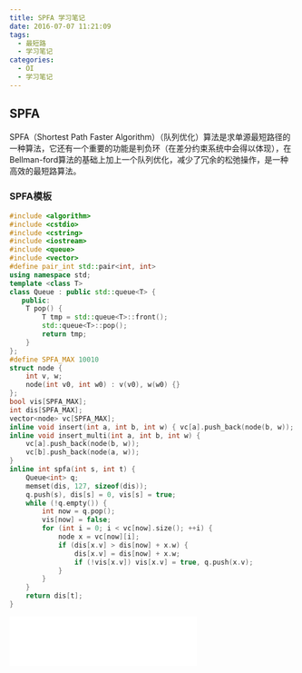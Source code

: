 ```yaml
---
title: SPFA 学习笔记
date: 2016-07-07 11:21:09
tags:
  - 最短路
  - 学习笔记
categories:
  - OI
  - 学习笔记
---
```

## SPFA
SPFA（Shortest Path Faster Algorithm）（队列优化）算法是求单源最短路径的一种算法，它还有一个重要的功能是判负环（在差分约束系统中会得以体现），在Bellman-ford算法的基础上加上一个队列优化，减少了冗余的松弛操作，是一种高效的最短路算法。
<!-- more -->
### SPFA模板
``` cpp
#include <algorithm>
#include <cstdio>
#include <cstring>
#include <iostream>
#include <queue>
#include <vector>
#define pair_int std::pair<int, int>
using namespace std;
template <class T>
class Queue : public std::queue<T> {
   public:
    T pop() {
        T tmp = std::queue<T>::front();
        std::queue<T>::pop();
        return tmp;
    }
};
#define SPFA_MAX 10010
struct node {
    int v, w;
    node(int v0, int w0) : v(v0), w(w0) {}
};
bool vis[SPFA_MAX];
int dis[SPFA_MAX];
vector<node> vc[SPFA_MAX];
inline void insert(int a, int b, int w) { vc[a].push_back(node(b, w)); }
inline void insert_multi(int a, int b, int w) {
    vc[a].push_back(node(b, w));
    vc[b].push_back(node(a, w));
}
inline int spfa(int s, int t) {
    Queue<int> q;
    memset(dis, 127, sizeof(dis));
    q.push(s), dis[s] = 0, vis[s] = true;
    while (!q.empty()) {
        int now = q.pop();
        vis[now] = false;
        for (int i = 0; i < vc[now].size(); ++i) {
            node x = vc[now][i];
            if (dis[x.v] > dis[now] + x.w) {
                dis[x.v] = dis[now] + x.w;
                if (!vis[x.v]) vis[x.v] = true, q.push(x.v);
            }
        }
    }
    return dis[t];
}
```
<iframe frameborder="no" border="0" marginwidth="0" marginheight="0" width=330 height=86 src="//music.163.com/outchain/player?type=2&id=412785761&auto=1&height=66"></iframe>